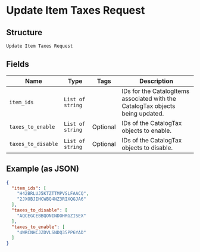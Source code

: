 
# Update Item Taxes Request

## Structure

`Update Item Taxes Request`

## Fields

| Name | Type | Tags | Description |
|  --- | --- | --- | --- |
| `item_ids` | `List of string` |  | IDs for the CatalogItems associated with the CatalogTax objects being updated. |
| `taxes_to_enable` | `List of string` | Optional | IDs of the CatalogTax objects to enable. |
| `taxes_to_disable` | `List of string` | Optional | IDs of the CatalogTax objects to disable. |

## Example (as JSON)

```json
{
  "item_ids": [
    "H42BRLUJ5KTZTTMPVSLFAACQ",
    "2JXOBJIHCWBQ4NZ3RIXQGJA6"
  ],
  "taxes_to_disable": [
    "AQCEGCEBBQONINDOHRGZISEX"
  ],
  "taxes_to_enable": [
    "4WRCNHCJZDVLSNDQ35PP6YAD"
  ]
}
```

